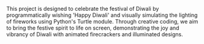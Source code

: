 This project is designed to celebrate the festival of Diwali by programmatically wishing 'Happy Diwali' and visually simulating the lighting of fireworks using Python's Turtle module. Through creative coding, we aim to bring the festive spirit to life on screen, demonstrating the joy and vibrancy of Diwali with animated firecrackers and illuminated designs.
